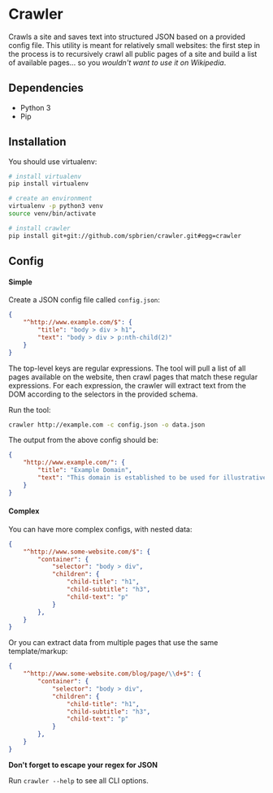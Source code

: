 # Crawler

Crawls a site and saves text into structured JSON based on a provided config file. This utility is meant for relatively small websites: the first step in the process is to recursively crawl all public pages of a site and build a list of available pages... so you _wouldn't want to use it on Wikipedia_.

## Dependencies

* Python 3
* Pip

## Installation

You should use virtualenv:

```bash
# install virtualenv
pip install virtualenv

# create an environment
virtualenv -p python3 venv
source venv/bin/activate

# install crawler
pip install git+git://github.com/spbrien/crawler.git#egg=crawler
```

## Config

#### Simple

Create a JSON config file called `config.json`:

```JSON
{
    "^http://www.example.com/$": {
        "title": "body > div > h1",
        "text": "body > div > p:nth-child(2)"
    }
}
```

The top-level keys are regular expressions. The tool will pull a list of all pages available on the website, then crawl pages that match these regular expressions. For each expression, the crawler will extract text from the DOM according to the selectors in the provided schema.

Run the tool:

```bash
crawler http://example.com -c config.json -o data.json
```

The output from the above config should be:

```JSON
{
    "http://www.example.com/": {
        "title": "Example Domain",
        "text": "This domain is established to be used for illustrative examples in documents. You may use this domain in examples without prior coordination or asking for permission."
    }
}

```

#### Complex

You can have more complex configs, with nested data:

```JSON
{
    "^http://www.some-website.com/$": {
        "container": {
            "selector": "body > div",
            "children": {
                "child-title": "h1",
                "child-subtitle": "h3",
                "child-text": "p"
            }
        },
    }
}
```

Or you can extract data from multiple pages that use the same template/markup:

```JSON
{
    "^http://www.some-website.com/blog/page/\\d+$": {
        "container": {
            "selector": "body > div",
            "children": {
                "child-title": "h1",
                "child-subtitle": "h3",
                "child-text": "p"
            }
        },
    }
}
```

**Don't forget to escape your regex for JSON**

Run `crawler --help` to see all CLI options.
